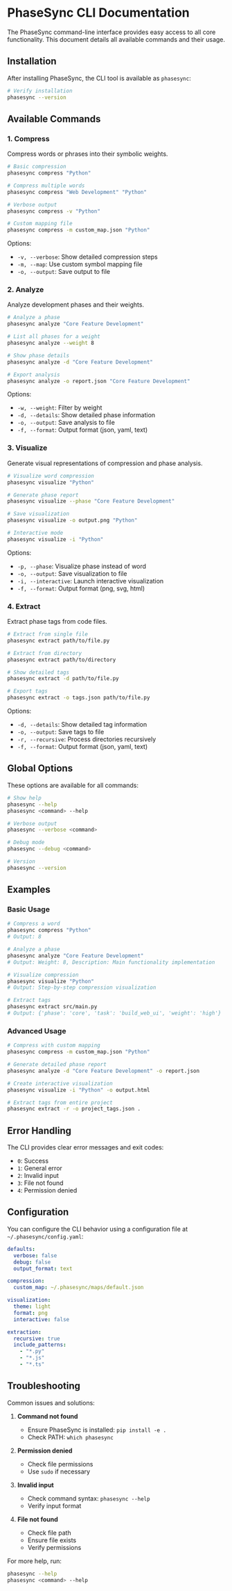 # PhaseSync CLI Documentation

The PhaseSync command-line interface provides easy access to all core functionality. This document details all available commands and their usage.

## Installation

After installing PhaseSync, the CLI tool is available as `phasesync`:

```bash
# Verify installation
phasesync --version
```

## Available Commands

### 1. Compress

Compress words or phrases into their symbolic weights.

```bash
# Basic compression
phasesync compress "Python"

# Compress multiple words
phasesync compress "Web Development" "Python"

# Verbose output
phasesync compress -v "Python"

# Custom mapping file
phasesync compress -m custom_map.json "Python"
```

Options:
- `-v, --verbose`: Show detailed compression steps
- `-m, --map`: Use custom symbol mapping file
- `-o, --output`: Save output to file

### 2. Analyze

Analyze development phases and their weights.

```bash
# Analyze a phase
phasesync analyze "Core Feature Development"

# List all phases for a weight
phasesync analyze --weight 8

# Show phase details
phasesync analyze -d "Core Feature Development"

# Export analysis
phasesync analyze -o report.json "Core Feature Development"
```

Options:
- `-w, --weight`: Filter by weight
- `-d, --details`: Show detailed phase information
- `-o, --output`: Save analysis to file
- `-f, --format`: Output format (json, yaml, text)

### 3. Visualize

Generate visual representations of compression and phase analysis.

```bash
# Visualize word compression
phasesync visualize "Python"

# Generate phase report
phasesync visualize --phase "Core Feature Development"

# Save visualization
phasesync visualize -o output.png "Python"

# Interactive mode
phasesync visualize -i "Python"
```

Options:
- `-p, --phase`: Visualize phase instead of word
- `-o, --output`: Save visualization to file
- `-i, --interactive`: Launch interactive visualization
- `-f, --format`: Output format (png, svg, html)

### 4. Extract

Extract phase tags from code files.

```bash
# Extract from single file
phasesync extract path/to/file.py

# Extract from directory
phasesync extract path/to/directory

# Show detailed tags
phasesync extract -d path/to/file.py

# Export tags
phasesync extract -o tags.json path/to/file.py
```

Options:
- `-d, --details`: Show detailed tag information
- `-o, --output`: Save tags to file
- `-r, --recursive`: Process directories recursively
- `-f, --format`: Output format (json, yaml, text)

## Global Options

These options are available for all commands:

```bash
# Show help
phasesync --help
phasesync <command> --help

# Verbose output
phasesync --verbose <command>

# Debug mode
phasesync --debug <command>

# Version
phasesync --version
```

## Examples

### Basic Usage

```bash
# Compress a word
phasesync compress "Python"
# Output: 8

# Analyze a phase
phasesync analyze "Core Feature Development"
# Output: Weight: 8, Description: Main functionality implementation

# Visualize compression
phasesync visualize "Python"
# Output: Step-by-step compression visualization

# Extract tags
phasesync extract src/main.py
# Output: {'phase': 'core', 'task': 'build_web_ui', 'weight': 'high'}
```

### Advanced Usage

```bash
# Compress with custom mapping
phasesync compress -m custom_map.json "Python"

# Generate detailed phase report
phasesync analyze -d "Core Feature Development" -o report.json

# Create interactive visualization
phasesync visualize -i "Python" -o output.html

# Extract tags from entire project
phasesync extract -r -o project_tags.json .
```

## Error Handling

The CLI provides clear error messages and exit codes:

- `0`: Success
- `1`: General error
- `2`: Invalid input
- `3`: File not found
- `4`: Permission denied

## Configuration

You can configure the CLI behavior using a configuration file at `~/.phasesync/config.yaml`:

```yaml
defaults:
  verbose: false
  debug: false
  output_format: text

compression:
  custom_map: ~/.phasesync/maps/default.json

visualization:
  theme: light
  format: png
  interactive: false

extraction:
  recursive: true
  include_patterns:
    - "*.py"
    - "*.js"
    - "*.ts"
```

## Troubleshooting

Common issues and solutions:

1. **Command not found**
   - Ensure PhaseSync is installed: `pip install -e .`
   - Check PATH: `which phasesync`

2. **Permission denied**
   - Check file permissions
   - Use `sudo` if necessary

3. **Invalid input**
   - Check command syntax: `phasesync --help`
   - Verify input format

4. **File not found**
   - Check file path
   - Ensure file exists
   - Verify permissions

For more help, run:
```bash
phasesync --help
phasesync <command> --help
``` 